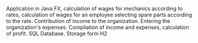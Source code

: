 Application in Java FX, 
calculation of wages for mechanics according to rates, 
calculation of wages for an employee selecting spare parts according to the rate. 
Contribution of income to the organization. Entering the organization's expenses. 
Compilation of income and expenses, calculation of profit. SQL Database. Storage form H2